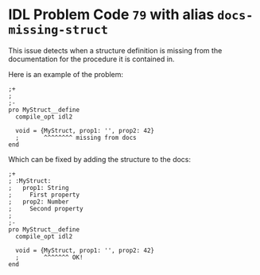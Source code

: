 # IDL Problem Code `79` with alias `docs-missing-struct`

<!--@include: ./severity/disable_problem.md-->

<!--@include: ./severity/docs_error.md-->

This issue detects when a structure definition is missing from the documentation for the procedure it is contained in.

Here is an example of the problem:

```idl{7,8}
;+
;
;-
pro MyStruct__define
  compile_opt idl2

  void = {MyStruct, prop1: '', prop2: 42}
  ;       ^^^^^^^^ missing from docs
end
```

Which can be fixed by adding the structure to the docs:

```idl{2,3,4,5,6}
;+
; :MyStruct:
;   prop1: String
;     First property
;   prop2: Number
;     Second property
;
;-
pro MyStruct__define
  compile_opt idl2

  void = {MyStruct, prop1: '', prop2: 42}
  ;       ^^^^^^^ OK!
end
```
